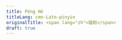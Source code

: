 ```yaml
---
title: Pèng Hé
titleLang: cmn-Latn-pinyin
originalTitle: <span lang="zh">碰和</span>
draft: true
---
```

